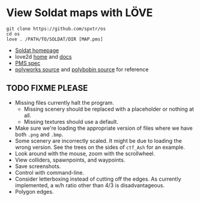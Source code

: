 # View Soldat maps with LÖVE

```
git clone https://github.com/spxtr/os
cd os
love . /PATH/TO/SOLDAT/DIR [MAP.pms]
```

* [Soldat homepage](https://soldat.pl/)
* love2d [home](https://love2d.org/) and [docs](https://love2d.org/wiki/love)
* [PMS spec](https://wiki.soldat.pl/index.php/Map)
* [polyworks source](https://github.com/Soldat/polyworks) and [polybobin source](https://github.com/Soldat/polybobin) for reference

## TODO FIXME PLEASE

* Missing files currently halt the program.
  * Missing scenery should be replaced with a placeholder or nothing at all.
  * Missing textures should use a default.
* Make sure we're loading the appropriate version of files where we have both
  `.png` and `.bmp`.
* Some scenery are incorrectly scaled. It might be due to loading the wrong
  version. See the trees on the sides of `ctf_Ash` for an example.
* Look around with the mouse, zoom with the scrollwheel.
* View colliders, spawnpoints, and waypoints.
* Save screenshots.
* Control with command-line.
* Consider letterboxing instead of cutting off the edges. As currently
  implemented, a w/h ratio other than 4/3 is disadvantageous.
* Polygon edges.
